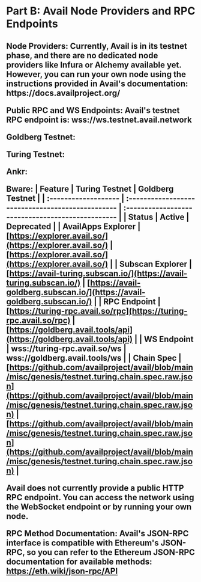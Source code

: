 <h1>Part B: Avail Node Providers and RPC Endpoints<h2>
Node Providers:
Currently, Avail is in its testnet phase, and there are no dedicated node providers like Infura or Alchemy available yet. However, you can run your own node using the instructions provided in Avail's documentation: https://docs.availproject.org/

Public RPC and WS Endpoints:
Avail's testnet RPC endpoint is: wss://ws.testnet.avail.network

Goldberg Testnet: 

Turing Testnet: 

Ankr:

Bware: 
| Feature              | Turing Testnet                                   | Goldberg Testnet                                  |
| :------------------- | :------------------------------------------------ | :------------------------------------------------ |
| Status               | Active                                            | Deprecated                                        |
| AvailApps Explorer   | [https://explorer.avail.so/](https://explorer.avail.so/)                         | [https://explorer.avail.so/](https://explorer.avail.so/)                         |
| Subscan Explorer     | [https://avail-turing.subscan.io/](https://avail-turing.subscan.io/)                   | [https://avail-goldberg.subscan.io/](https://avail-goldberg.subscan.io/)                   |
| RPC Endpoint         | [https://turing-rpc.avail.so/rpc](https://turing-rpc.avail.so/rpc)                   | [https://goldberg.avail.tools/api](https://goldberg.avail.tools/api)                   |
| WS Endpoint          | wss://turing-rpc.avail.so/ws                      | wss://goldberg.avail.tools/ws                      |
| Chain Spec           | [https://github.com/availproject/avail/blob/main/misc/genesis/testnet.turing.chain.spec.raw.json](https://github.com/availproject/avail/blob/main/misc/genesis/testnet.turing.chain.spec.raw.json) | [https://github.com/availproject/avail/blob/main/misc/genesis/testnet.turing.chain.spec.raw.json](https://github.com/availproject/avail/blob/main/misc/genesis/testnet.turing.chain.spec.raw.json) |


Avail does not currently provide a public HTTP RPC endpoint. You can access the network using the WebSocket endpoint or by running your own node.

RPC Method Documentation:
Avail's JSON-RPC interface is compatible with Ethereum's JSON-RPC, so you can refer to the Ethereum JSON-RPC documentation for available methods: https://eth.wiki/json-rpc/API
